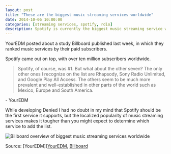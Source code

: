 ```yaml
---
layout: post
title: "These are the biggest music streaming services worldwide"
date: 2014-10-06 10:00:00
categories: [streaming services, spotify, rdio]
description: Spotify is currently the biggest music streaming service worldwide with over ten million users.
---
```


YourEDM posted about a study Billboard published last week, in which they ranked music services by their paid subscribers.

<!-- more -->

Spotify came out on top, with over ten million subscribers worldwide. 

> Spotify, of course, was #1. But what about the other seven? The only other ones I recognize on the list are Rhapsody, Sony Radio Unlimited, and Google Play All Access. The others seem to be much more prevalent and well-established in other parts of the world such as Mexico, Europe and South America.

\- YourEDM

While developing Denied I had no doubt in my mind that Spotify should be the first service it supports, but the localized popularity of music streaming services makes it tougher than you might expect to determine which service to add the list.

![Billboard overview of biggest music streaming services worldwide](/news/img/billboard-streamingservices-201409.jpg)

Source: [YourEDM]([YourEDM](http://www.youredm.com/2014/10/05/spotify-ranked-popular-streaming-service/), [Billboard](http://www.billboard.com/biz/articles/news/digital-and-mobile/6259149/which-music-streaming-service-is-the-biggest-worldwide)
